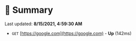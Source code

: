 # 📖 Summary
Last updated: **8/15/2021, 4:59:30 AM**

- `GET` [https://google.com](https://google.com) - **Up** (142ms)

